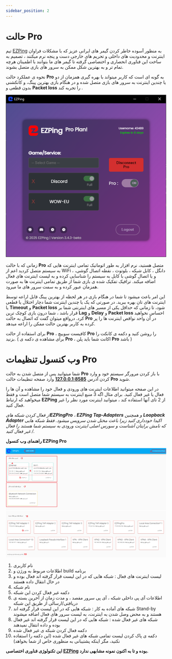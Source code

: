 ```yaml
---
sidebar_position: 2
---
```


# حالت Pro





تیم [EZPing](https://ezping.ir/) به منظور آسوده خاطر کردن گیمر های ایرانی عزیز که با مشکلات فراوان اینترنت و محدودیت های داخلی و تحریم های خارجی دست و پنجه نرم میکنند ، تصمیم به ساخت این فناوری انحصاری و اختصاصی گرفته تا گیمر های ما بتوانند با اطمینان هرچه تمام تر و به بهترین شکل ممکن به سرور های بازی متصل بشوند. 

نحوه ی عملکرد حالت **Pro** به گونه ای است که کاربر میتواند با بهره گیری همزمان از دو یا چندین اینترنت به سرور های بازی متصل شده و در هنگام بازی بهترین پینگ، و کانکشنی بدون قطعی و **Packet loss** را تجربه کند . 

![winver-run](./img/ProConnected.png)



زمانی که با حالت **Pro** متصل هستید، نرم افزار به طور اتوماتیک تمامی اینترنت هایی که به سیستم متصل کردید اعم از WiFi ، دانگل ، کابل شبکه ، بلوتوث ، نقطه اتصال گوشی، و یا اتصال گوشی با کابل به سیستم را شناسایی کرده و به لیست اینترنت های فعال اضافه میکند. ترافیک تفکیک شده ی بازی شما از طریق تمامی اینترنت ها به صورت همزمان عبور کرده و به سمت سرور های ما میرود. 

این امر باعث میشود تا شما در هنگام بازی در هر لحظه از بهترین پینگ قابل اراعه  توسط اینترنت های تان بهره ببرید. در صورتی که یک یا چندین اینترنت شما دچار اختلال یا قطعی یا **Timeout** و **Packet loss** شود، تا زمانی که حداقل یکی از مسیر های اینترنتی شما بر قرار باشد ، شما درون بازی کوچک ترین **Lag** و **Delay** و **Packet loss** احساس نخواهید کرد. درواقع میتوان گفت که اتصال به حالت **Pro** در آن واحد نواقص اینترنت ها را پر کرده به کاربر بهترین حالت ممکن را اراعه میدهد. 

برای استفاده از حالت **Pro** ، کافیست سوییچ **Pro** را روشن کنید و دکمه ی کانکت را بزنید. ( برای مشاهده ی دکمه ی **Pro** ، اکانت شما باید پلن **Pro** باشد )






# وب کنسول تنظیمات Pro

شما میتوانید پس از متصل شدن به حالت **Pro** با باز کردن مرورگر سیستم خود و وارد کردن آدرس [**127.0.0.1:8585**](http://127.0.0.1:8585/) وارد صفحه تنظیمات حالت **Pro** شوید. 

در این صفحه میتوانید اطلاعات اینترنت های ورودی و فعال خود را مشاهده و آن ها را فعال یا غیر فعال کنید. برای مثال اگه 3 منبع اینترنت به سیستم شما متصل است و فقط میخواهید که ارتباط **EZPing** از 2 تای آنها استفاده کند ، میتوانید اینترنت مورد نظر را غیر فعال کنید.

_از فعال کردن شبکه های**EZPingPro** ، **EZPing Tap-Adapters** و همچنین **Loopback Adapter** اکیدا خودداری کنید زیرا باعث مختل شدن سرویس میشود. فقط شبکه هایی که نامش برایتان آشناست و سورس اصلی اینترنت ورودی به سیستم شما هستند را فعال / غیر فعال کنید._


**راهنمای وب کنسول EZPing Pro**

![winver-run](./img/EZPingProWebConsole1.png)
![winver-run](./img/EZPingProWebConsole2.png)


1. نام کاربری
2. اطلاعات مربوط به ورژن و build برنامه
3. لیست اینترنت های فعال : شبکه هایی که در این لیست قرار گرفته اند فعال بوده و در حال انتقال داده هستند
4. نام شبکه
5. دکمه غیر فعال کردن این شبکه
6. اطلاعات آی پی داخلی شبکه ، آی پی سرور مقصد ، و مدت زمان از آخرین بسته ی دریافتی/ارسالی از طریق این شبکه
7. شبکه های آماده به کار : شبکه هایی که در این لیست قرار گرفته اند Stand-by هستند و به محض وصل شدن به اینترنت، به لیست سرور های فعال اضافه میشوند
8. شبکه های غیر فعال شده : شبکه هایی که در این لیست قرار گرفته اند غیر فعال بوده و داده انتقال نمیدهند
9. دکمه فعال کردن شبکه ی غیر فعال شده
10. دکمه ی پاک کردن لیست تمامی شبکه های غیر فعال شده (این دکمه را استفاده نکنید، مگر اینکه پشتیبانی به منظوری خاص از شما بخواهد)




**این تکنولوژی فناوری اختصاصی [EZPing](https://ezping.ir/) بوده و تا به اکنون نمونه مشابهی ندارد.**

